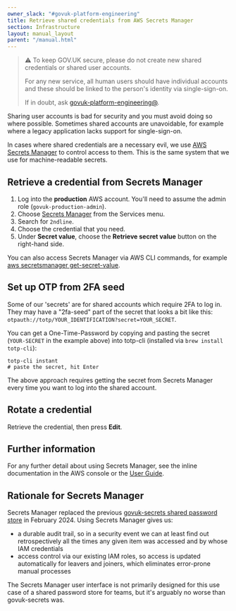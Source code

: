 ```yaml
---
owner_slack: "#govuk-platform-engineering"
title: Retrieve shared credentials from AWS Secrets Manager
section: Infrastructure
layout: manual_layout
parent: "/manual.html"
---
```


> ⚠️ To keep GOV.UK secure, please do not create new shared credentials or
> shared user accounts.
>
> For any new service, all human users should have individual accounts and
> these should be linked to the person's identity via single-sign-on.
>
> If in doubt, ask
> [govuk-platform-engineering@](https://groups.google.com/a/digital.cabinet-office.gov.uk/g/govuk-platform-engineering/members).

Sharing user accounts is bad for security and you must avoid doing so where
possible. Sometimes shared accounts are unavoidable, for example where a legacy
application lacks support for single-sign-on.

In cases where shared credentials are a necessary evil, we use [AWS Secrets
Manager](https://docs.aws.amazon.com/secretsmanager/latest/userguide/)
to control access to them. This is the same system that we use for
machine-readable secrets.

## Retrieve a credential from Secrets Manager

1. Log into the __production__ AWS account. You'll need to assume the admin role (`govuk-production-admin`).
1. Choose [Secrets
   Manager](https://eu-west-1.console.aws.amazon.com/secretsmanager/listsecrets?region=eu-west-1)
   from the Services menu.
1. Search for `2ndline`.
1. Choose the credential that you need.
1. Under __Secret value__, choose the __Retrieve secret value__ button on the
   right-hand side.

You can also access Secrets Manager via AWS CLI commands, for example [aws
secretsmanager
get-secret-value](https://awscli.amazonaws.com/v2/documentation/api/latest/reference/secretsmanager/get-secret-value.html).

## Set up OTP from 2FA seed

Some of our 'secrets' are for shared accounts which require 2FA to log in. They may have a "2fa-seed" part of the secret that looks a bit like this: `otpauth://totp/YOUR_IDENTIFICATION?secret=YOUR_SECRET`.

You can get a One-Time-Password by copying and pasting the secret (`YOUR-SECRET` in the example above) into totp-cli (installed via `brew install totp-cli`):

```
totp-cli instant
# paste the secret, hit Enter
```

The above approach requires getting the secret from Secrets Manager every time you want to log into the shared account.

## Rotate a credential

Retrieve the credential, then press __Edit__.

## Further information

For any further detail about using Secrets Manager, see the inline
documentation in the AWS console or the [User
Guide](https://docs.aws.amazon.com/secretsmanager/latest/userguide/).

## Rationale for Secrets Manager

Secrets Manager replaced the previous [govuk-secrets shared password
store](https://github.com/alphagov/govuk-secrets/) in February 2024. Using
Secrets Manager gives us:

- a durable audit trail, so in a security event we can at least find out
  retrospectively all the times any given item was accessed and by whose IAM
  credentials
- access control via our existing IAM roles, so access is updated automatically
  for leavers and joiners, which eliminates error-prone manual processes

The Secrets Manager user interface is not primarily designed for this use case
of a shared password store for teams, but it's arguably no worse than
govuk-secrets was.
